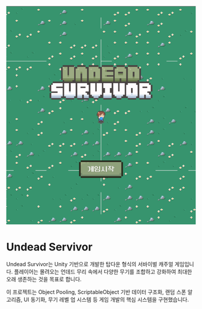![](./undead-servivor-image.png)

# Undead Servivor

Undead Survivor는 Unity 기반으로 개발한 탑다운 형식의 서바이벌 캐주얼 게임입니다.
플레이어는 몰려오는 언데드 무리 속에서 다양한 무기를 조합하고 강화하여 최대한 오래 생존하는 것을 목표로 합니다.

이 프로젝트는 Object Pooling, ScriptableObject 기반 데이터 구조화, 랜덤 스폰 알고리즘, UI 동기화, 무기 레벨 업 시스템 등 게임 개발의 핵심 시스템을 구현했습니다.
